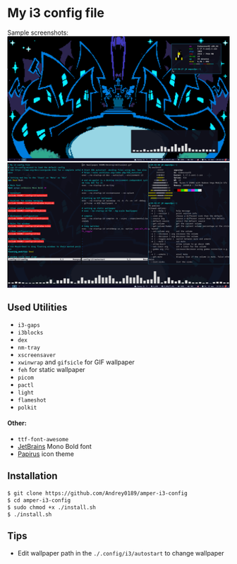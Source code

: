 # My i3 config file
Sample screenshots:
![Image1](./screenshots/1.png "Screenshot #1")
![Image2](./screenshots/2.png "Screenshot #2")

## Used Utilities
* `i3-gaps`
* `i3blocks`
* `dex`
* `nm-tray`
* `xscreensaver`
* `xwinwrap` and `gifsicle` for GIF wallpaper
* `feh` for static wallpaper
* `picom`
* `pactl`
* `light`
* `flameshot`
* `polkit`
#### Other:
* `ttf-font-awesome`
* [JetBrains](https://www.jetbrains.com/lp/mono/) Mono Bold font
* [Papirus](https://github.com/PapirusDevelopmentTeam/papirus-icon-theme) icon theme

## Installation
```
$ git clone https://github.com/Andrey0189/amper-i3-config
$ cd amper-i3-config
$ sudo chmod +x ./install.sh
$ ./install.sh
```
## Tips
* Edit wallpaper path in the `./.config/i3/autostart` to change wallpaper

